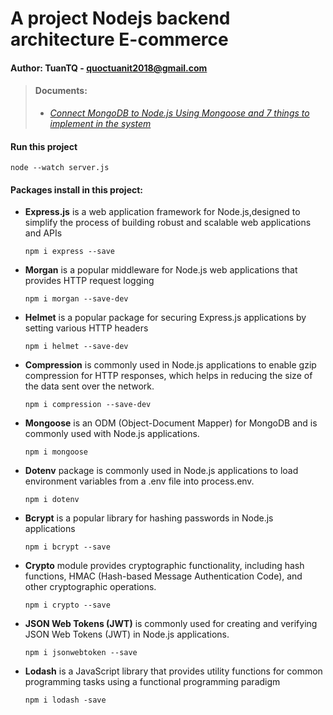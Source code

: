 # A project Nodejs backend architecture E-commerce

#### Author: TuanTQ - quoctuanit2018@gmail.com


> #### **Documents:**
> - [*Connect MongoDB to Node.js Using Mongoose and 7 things to implement in the system*](./docs/7_things_when_connect_mongodb.md)


#### Run this project
```
node --watch server.js
```

#### Packages install in this project:
- **Express.js** is a web application framework for Node.js,designed to simplify the process of building robust and scalable web applications and APIs
    ```
    npm i express --save
    ```
- **Morgan** is a popular middleware for Node.js web applications that provides HTTP request logging
    ```
    npm i morgan --save-dev
    ```
- **Helmet** is a popular package for securing Express.js applications by setting various HTTP headers
    ```
    npm i helmet --save-dev
    ```
- **Compression** is commonly used in Node.js applications to enable gzip compression for HTTP responses, which helps in reducing the size of the data sent over the network.
    ```
    npm i compression --save-dev
    ```
- **Mongoose** is an ODM (Object-Document Mapper) for MongoDB and is commonly used with Node.js applications.
    ```
    npm i mongoose
    ```    
- **Dotenv** package is commonly used in Node.js applications to load environment variables from a .env file into process.env.
    ```
    npm i dotenv
    ```
- **Bcrypt** is a popular library for hashing passwords in Node.js applications
    ```
    npm i bcrypt --save
    ```
- **Crypto** module provides cryptographic functionality, including hash functions, HMAC (Hash-based Message Authentication Code), and other cryptographic operations.
    ```
    npm i crypto --save
    ```    
- **JSON Web Tokens (JWT)** is commonly used for creating and verifying JSON Web Tokens (JWT) in Node.js applications.
    ```
    npm i jsonwebtoken --save
    ```    
- **Lodash** is a JavaScript library that provides utility functions for common programming tasks using a functional programming paradigm
    ```
    npm i lodash -save
    ```